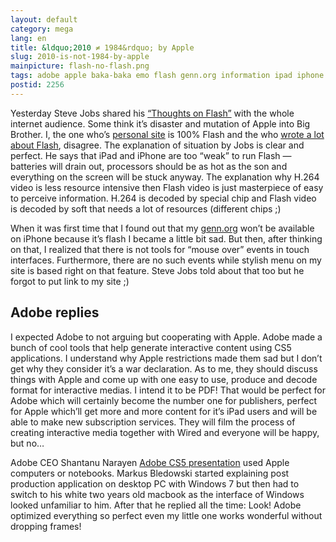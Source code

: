 ```yaml
---
layout: default
category: mega
lang: en
title: &ldquo;2010 ≠ 1984&rdquo; by Apple
slug: 2010-is-not-1984-by-apple
mainpicture: flash-no-flash.png
tags: adobe apple baka-baka emo flash genn.org information ipad iphone 
postid: 2256
---
```



Yesterday Steve Jobs shared his [“Thoughts on Flash”](http://www.apple.com/hotnews/thoughts-on-flash/) with the whole internet audience. Some think it’s disaster and mutation of Apple into Big Brother. I, the one who’s [personal site](http://genn.org/) is 100% Flash and the who [wrote a lot about Flash](http://mega.genn.org/en/blah/flash/), disagree. The explanation of situation by Jobs is clear and perfect. He says that iPad and iPhone are too “weak” to run Flash — batteries will drain out, processors should be as hot as the son and everything on the screen will be stuck anyway. The explanation why H.264 video is less resource intensive then Flash video is just masterpiece of easy to perceive information. H.264 is decoded by special chip and Flash video is decoded by soft that needs a lot of resources (different chips ;)<!--more-->

When it was first time that I found out that my [genn.org](http://genn.org/) won’t be available on iPhone because it’s flash I became a little bit sad. But then, after thinking on that, I realized that there is not tools for “mouse over” events in touch interfaces. Furthermore, there are no such events while stylish menu on my site is based right on that feature. Steve Jobs told about that too but he forgot to put link to my site ;)


## Adobe replies

I expected Adobe to not arguing but cooperating with Apple. Adobe made a bunch of cool tools that help generate interactive content using CS5 applications. I understand why Apple restrictions made them sad but I don’t get why they consider it’s a war declaration. As to me, they should discuss things with Apple and come up with one easy to use, produce and decode format for interactive medias. I intend it to be PDF! That would be perfect for Adobe which will certainly become the number one for publishers, perfect for Apple which’ll get more and more content for it’s iPad users and will be able to make new subscription services. They will film the process of creating interactive media together with Wired and everyone will be happy, but no…

Adobe CEO Shantanu Narayen [Adobe CS5 presentation](/mega/adobe-kadabra-creative-suite-5/) used Apple computers or notebooks. Markus Bledowski started explaining post production application on desktop PC with Windows 7 but then had to switch to his white two years old macbook as the interface of Windows looked unfamiliar to him. After that he replied all the time: Look! Adobe optimized everything so perfect even my little one works wonderful without dropping frames!